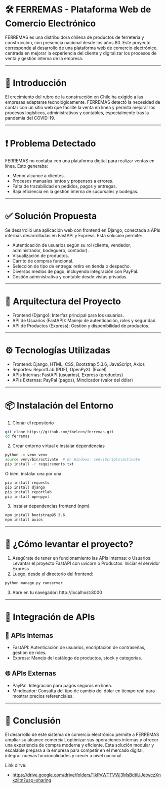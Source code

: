 # 🛠️ FERREMAS - Plataforma Web de Comercio Electrónico
FERREMAS es una distribuidora chilena de productos de ferretería y construcción, con presencia nacional desde los años 80.
Este proyecto corresponde al desarrollo de una plataforma web de comercio electrónico, centrada en mejorar la experiencia del cliente y digitalizar
los procesos de venta y gestión interna de la empresa.
________________________________________
# 📌 Introducción
El crecimiento del rubro de la construcción en Chile ha exigido a las empresas adaptarse tecnológicamente.
FERREMAS detectó la necesidad de contar con un sitio web que facilite la venta en línea y permita mejorar los procesos 
logísticos, administrativos y contables, especialmente tras la pandemia del COVID-19.
________________________________________
# ❗ Problema Detectado
FERREMAS no contaba con una plataforma digital para realizar ventas en línea. Esto generaba:
* Menor alcance a clientes.
* Procesos manuales lentos y propensos a errores.
* Falta de trazabilidad en pedidos, pagos y entregas.
* Baja eficiencia en la gestión interna de sucursales y bodegas.
________________________________________
# ✅ Solución Propuesta
Se desarrolló una aplicación web con frontend en Django, conectada a APIs internas desarrolladas en FastAPI y Express. Esta solución permite:
* Autenticación de usuarios según su rol (cliente, vendedor, administrador, bodeguero, contador).
* Visualización de productos.
* Carrito de compras funcional.
* Selección de tipo de entrega: retiro en tienda o despacho.
* Diversos medios de pago, incluyendo integración con PayPal.
* Gestión administrativa y contable desde vistas privadas.
________________________________________
# 🧱 Arquitectura del Proyecto
* Frontend (Django): Interfaz principal para los usuarios.
* API de Usuarios (FastAPI): Manejo de autenticación, roles y seguridad.
* API de Productos (Express): Gestión y disponibilidad de productos.
________________________________________
# ⚙️ Tecnologías Utilizadas
* Frontend: Django, HTML, CSS, Bootstrap 5.3.6, JavaScript, Axios
* Reportes: ReportLab (PDF), OpenPyXL (Excel)
* APIs Internas: FastAPI (usuarios), Express (productos)
* APIs Externas: PayPal (pagos), Mindicador (valor del dólar)
________________________________________
# 📦 Instalación del Entorno
1. Clonar el repositorio

```bash
git clone https://github.com/tbeleen/ferremas.git
cd ferremas
```
2. Crear entorno virtual e instalar dependencias
```bash
python -m venv venv
source venv/bin/activate  # En Windows: venv\Scripts\activate
pip install -r requirements.txt
```
O bien, instalar una por una:
```bash
pip install requests
pip install django
pip install reportlab
pip install openpyxl
```
3. Instalar dependencias frontend (npm)
```bash
npm install bootstrap@5.3.6
npm install axios
```
________________________________________
# 🚀 ¿Cómo levantar el proyecto?
1.	Asegúrate de tener en funcionamiento las APIs internas:
o	Usuarios: Levantar el proyecto FastAPI con uvicorn
o	Productos: Iniciar el servidor Express
2.	Luego, desde el directorio del frontend:
```bash
python manage.py runserver
```
3.	Abre en tu navegador:
http://localhost:8000
________________________________________
# 🔗 Integración de APIs
## 📡 APIs Internas
*	FastAPI: Autenticación de usuarios, encriptación de contraseñas, gestión de roles.
*	Express: Manejo del catálogo de productos, stock y categorías.
## 🌐 APIs Externas
*	PayPal: Integración para pagos seguros en línea.
*	Mindicador: Consulta del tipo de cambio del dólar en tiempo real para mostrar precios referenciales.
________________________________________
# 📌 Conclusión
El desarrollo de este sistema de comercio electrónico permite a FERREMAS ampliar su alcance comercial, optimizar sus operaciones internas y ofrecer una experiencia de compra moderna y eficiente. Esta solución modular y escalable prepara a la empresa para competir en el mercado digital, integrar nuevas funcionalidades y crecer a nivel nacional.

Link dirve: 
* https://drive.google.com/drive/folders/1lkPvWTTVWj3MsBdtiUJetwczXnkziltn?usp=sharing
